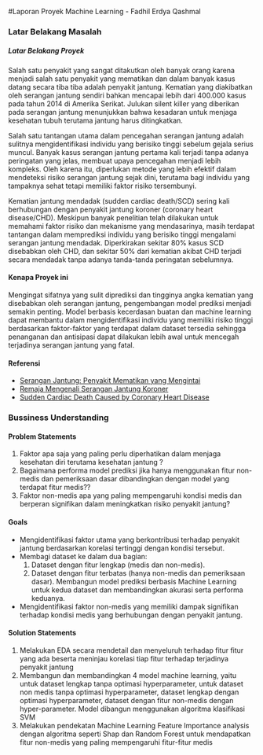 #Laporan Proyek Machine Learning - Fadhil Erdya Qashmal
 

### Latar Belakang Masalah

##### Latar Belakang Proyek
Salah satu penyakit yang sangat ditakutkan oleh banyak orang karena menjadi salah satu penyakit yang mematikan dan dalam banyak kasus datang secara tiba tiba adalah penyakit jantung. Kematian yang diakibatkan oleh serangan jantung sendiri bahkan mencapai lebih dari 400.000 kasus pada tahun 2014 di Amerika Serikat. Julukan silent killer yang diberikan pada serangan jantung menunjukkan bahwa kesadaran untuk menjaga kesehatan tubuh terutama jantung harus ditingkatkan.

Salah satu tantangan utama dalam pencegahan serangan jantung adalah sulitnya mengidentifikasi individu yang berisiko tinggi sebelum gejala serius muncul. Banyak kasus serangan jantung pertama kali terjadi tanpa adanya peringatan yang jelas, membuat upaya pencegahan menjadi lebih kompleks. Oleh karena itu, diperlukan metode yang lebih efektif dalam mendeteksi risiko serangan jantung sejak dini, terutama bagi individu yang tampaknya sehat tetapi memiliki faktor risiko tersembunyi.

Kematian jantung mendadak (sudden cardiac death/SCD) sering kali berhubungan dengan penyakit jantung koroner (coronary heart disease/CHD). Meskipun banyak penelitian telah dilakukan untuk memahami faktor risiko dan mekanisme yang mendasarinya, masih terdapat tantangan dalam memprediksi individu yang berisiko tinggi mengalami serangan jantung mendadak. Diperkirakan sekitar 80% kasus SCD disebabkan oleh CHD, dan sekitar 50% dari kematian akibat CHD terjadi secara mendadak tanpa adanya tanda-tanda peringatan sebelumnya.

#### Kenapa Proyek ini 
Mengingat sifatnya yang sulit diprediksi dan tingginya angka kematian yang disebabkan oleh serangan jantung, pengembangan model prediksi menjadi semakin penting. Model berbasis kecerdasan buatan dan machine learning dapat membantu dalam mengidentifikasi individu yang memiliki risiko tinggi berdasarkan faktor-faktor yang terdapat dalam dataset tersedia sehingga penanganan dan antisipasi dapat dilakukan lebih awal untuk mencegah terjadinya serangan jantung yang fatal.

#### Referensi 
- [Serangan Jantung: Penyakit Mematikan yang Mengintai](https://www.idionline.org/article/serangan-jantung-penyakit-mematikan-yang-mengintai)
- [Remaja Mengenali Serangan Jantung Koroner](https://jurnal.unw.ac.id/index.php/IJCE/article/view/758)
- [Sudden Cardiac Death Caused by Coronary Heart Disease](https://www.ahajournals.org/doi/full/10.1161/CIRCULATIONAHA.111.023846)

### Bussiness Understanding

#### Problem Statements
1. Faktor apa saja yang paling perlu diperhatikan dalam menjaga kesehatan diri terutama kesehatan jantung ?
2. Bagaimana performa model prediksi jika hanya menggunakan fitur non-medis dan pemeriksaan dasar dibandingkan dengan model yang terdapat fitur medis??
3. Faktor non-medis apa yang paling mempengaruhi kondisi medis dan berperan signifikan dalam meningkatkan risiko penyakit jantung?

#### Goals
- Mengidentifikasi faktor utama yang berkontribusi terhadap penyakit jantung berdasarkan korelasi tertinggi dengan kondisi tersebut.
- Membagi dataset ke dalam dua bagian:
  1. Dataset dengan fitur lengkap (medis dan non-medis).
  2. Dataset dengan fitur terbatas (hanya non-medis dan pemeriksaan dasar).
Membangun model prediksi berbasis Machine Learning untuk kedua dataset dan membandingkan akurasi serta performa keduanya.
- Mengidentifikasi faktor non-medis yang memiliki dampak signifikan terhadap kondisi medis yang berhubungan dengan penyakit jantung.
  
#### Solution Statements
1. Melakukan EDA secara mendetail dan menyeluruh terhadap fitur fitur yang ada beserta meninjau korelasi tiap fitur terhadap terjadinya penyakit jantung
2. Membangun dan membandingkan 4 model machine learning, yaitu untuk dataset lengkap tanpa optimasi hyperparameter, untuk dataset non medis tanpa optimasi hyperparameter, dataset lengkap dengan optimasi hyperparameter, dataset dengan fitur non-medis dengan hyper-parameter. Model dibangun menggunakan algoritma klasifikasi SVM
3. Melakukan pendekatan Machine Learning Feature Importance analysis dengan algoritma seperti Shap dan Random Forest untuk mendapatkan fitur non-medis yang paling mempengaruhi fitur-fitur medis
